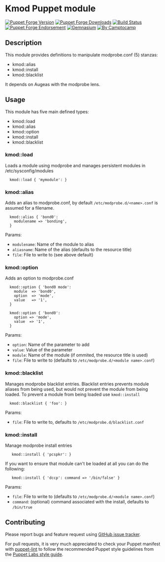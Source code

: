 # Kmod Puppet module

[![Puppet Forge Version](http://img.shields.io/puppetforge/v/camptocamp/kmod.svg)](https://forge.puppetlabs.com/camptocamp/kmod)
[![Puppet Forge Downloads](http://img.shields.io/puppetforge/dt/camptocamp/kmod.svg)](https://forge.puppetlabs.com/camptocamp/kmod)
[![Build Status](https://img.shields.io/travis/camptocamp/puppet-kmod/master.svg)](https://travis-ci.org/camptocamp/puppet-kmod)
[![Puppet Forge Endorsement](https://img.shields.io/puppetforge/e/camptocamp/kmod.svg)](https://forge.puppetlabs.com/camptocamp/kmod)
[![Gemnasium](https://img.shields.io/gemnasium/camptocamp/puppet-kmod.svg)](https://gemnasium.com/camptocamp/puppet-kmod)
[![By Camptocamp](https://img.shields.io/badge/by-camptocamp-fb7047.svg)](http://www.camptocamp.com)

## Description

This module provides definitions to manipulate modprobe.conf (5) stanzas:

 * kmod::alias
 * kmod::install
 * kmod::blacklist

It depends on Augeas with the modprobe lens.

## Usage

This module has five main defined types:

  * kmod::load
  * kmod::alias
  * kmod::option
  * kmod::install
  * kmod::blacklist


### kmod::load

Loads a module using modprobe and manages persistent modules in /etc/sysconfig/modules

```puppet
  kmod::load { 'mymodule': }
```

### kmod::alias

Adds an alias to modprobe.conf, by default `/etc/modprobe.d/<name>.conf` is assumed for a filename.

```puppet
  kmod::alias { 'bond0':
    modulename => 'bonding',
  }
```

Params:
* `modulename`: Name of the module to alias
* `aliasname`: Name of the alias (defaults to the resource title)
* `file`: File to write to (see above default)

### kmod::option

Adds an option to modprobe.conf

```puppet
  kmod::option { 'bond0 mode':
    module  => 'bond0',
    option  => 'mode',
    value   => '1',
  }

  kmod::option { 'bond0':
    option => 'mode',
    value  => '1',
  }
```

Params:
* `option`: Name of the parameter to add
* `value`: Value of the parameter
* `module`: Name of the module (if ommited, the resource title is used)
* `file`: File to write to (defaults to `/etc/modprobe.d/<module name>.conf`)

### kmod::blacklist

Manages modprobe blacklist entries. Blacklist entries prevents module aliases from being used, 
but would not prevent the module from being loaded.
To prevent a module from being loaded use `kmod::install`

```puppet
  kmod::blacklist { 'foo': }
```

Params:
* `file`: File to write to, defaults to `/etc/modprobe.d/blacklist.conf`

### kmod::install

Manage modprobe install entries

```puppet
   kmod::install { 'pcspkr': }
```

If you want to ensure that module can't be loaded at all you can do the following:
```puppet
   kmod::install { 'dccp': command => '/bin/false' }
```

Params:
* `file`: File to write to (defaults to `/etc/modprobe.d/<module name>.conf`)
* `command`: (optional) command associated with the install, defaults to `/bin/true`



## Contributing

Please report bugs and feature request using [GitHub issue
tracker](https://github.com/camptocamp/puppet-kmod/issues).

For pull requests, it is very much appreciated to check your Puppet manifest
with [puppet-lint](https://github.com/camptocamp/puppet-kmod/issues) to follow the recommended Puppet style guidelines from the
[Puppet Labs style guide](http://docs.puppetlabs.com/guides/style_guide.html).
